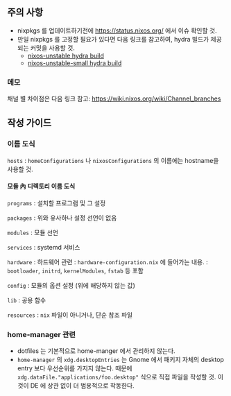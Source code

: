 ## 주의 사항

- nixpkgs 를 업데이트하기전에 <https://status.nixos.org/> 에서 이슈 확인할 것.
- 만일 nixpkgs 를 고정할 필요가 있다면 다음 링크를 참고하여, hydra 빌드가 제공 되는 커밋을 사용할 것.
  - [nixos-unstable hydra build](https://hydra.nixos.org/job/nixos/trunk-combined/tested)
  - [nixos-unstable-small hydra build](https://hydra.nixos.org/job/nixos/unstable-small/tested)

### 메모

채널 별 차이점은 다음 링크 참고: <https://wiki.nixos.org/wiki/Channel_branches>

## 작성 가이드

### 이름 도식

`hosts`
: `homeConfigurations` 나 `nixosConfigurations` 의 이름에는 hostname을 사용할 것.

#### 모듈 內 디렉토리 이름 도식

`programs`
: 설치할 프로그램 및 그 설정

`packages`
: 위와 유사하나 설정 선언이 없음

`modules`
: 모듈 선언

`services`
: systemd 서비스

`hardware`
: 하드웨어 관련
: `hardware-configuration.nix` 에 들어가는 내용.
: `bootloader`, `initrd`, `kernelModules`, `fstab` 등 포함

`config`
: 모듈의 옵션 설정 (위에 해당하지 않는 값)

`lib`
: 공용 함수

`resources`
: `nix` 파일이 아니거나, 단순 참조 파일

### home-manager 관련

- dotfiles 는 기본적으로 home-manger 에서 관리하지 않는다.
- `home-manager` 의 `xdg.desktopEntries` 는 Gnome 에서 패키지 자체의 desktop entry 보다 우선순위를 가지지 않는다. 때문에 `xdg.dataFile."applications/foo.desktop"` 식으로 직접 파일을 작성할 것. 이것이 DE 에 상관 없이 더 범용적으로 작동한다.

